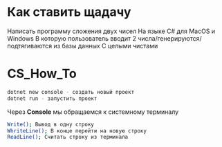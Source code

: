 # Как ставить щадачу
Написать программу сложения двух чисел
На языке C#
для MacOS и Windows
В которую пользователь вводит 2 числа/генерируются/подтягиваются из базы данных
С целыми чистами



# CS_How_To

```sh
dotnet new console - создать новый проект
dotnet run - запустить проект
```
Через __Console__ мы обращаемся к системному терминалу

```sh
Write(); Вывод в одну строку
WhriteLine(); В конце перейти на новую строку
ReadLine(); Считать строку из терминала
```